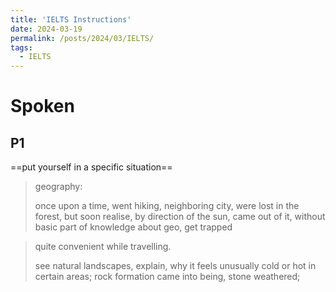 ```yaml
---
title: 'IELTS Instructions'
date: 2024-03-19
permalink: /posts/2024/03/IELTS/
tags:
  - IELTS
---
```


# Spoken

## P1

==put yourself in a specific situation==

> geography:
>
> once upon a time,  went hiking, neighboring city, were lost in the forest, but soon realise, by direction of the sun, came out of it, without basic part of knowledge about geo, get trapped

> quite convenient while travelling.
>
> see natural landscapes, explain, why it feels unusually cold or hot in certain areas; rock formation came into being, stone weathered;




